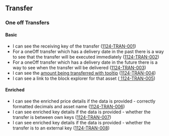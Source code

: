 ## Transfer

### One off Transfers

#### Basic

- I can see the receiving key of the transfer (<a name="1124-TRAN-001" href="#1124-TRAN-001">1124-TRAN-001</a>)
- For a oneOff transfer which has a delivery date in the past there is a way to see that the transfer will be executed immediately (<a name="1124-TRAN-002" href="#1124-TRAN-002">1124-TRAN-002</a>)
- For a oneOff transfer which has a delivery date in the future there is a way to see when the transfer will be delivered (<a name="1124-TRAN-003" href="#1124-TRAN-003">1124-TRAN-003</a>)
- I can see the [amount being transferred with tooltip](./1127-DECM-decimal_numbers.md) (<a name="1124-TRAN-004" href="#1124-TRAN-004">1124-TRAN-004</a>)
- I can see a link to the block explorer for that asset (<a name="1124-TRAN-005" href="#1124-TRAN-005">
  1124-TRAN-005</a>)

#### Enriched

- I can see the enriched price details if the data is provided - correctly formatted decimals and asset name (<a name="1124-TRAN-006" href="#1124-TRAN-006">1124-TRAN-006</a>)
- I can see enriched key details if the data is provided - whether the transfer is between own keys (<a name="1124-TRAN-007" href="#1124-TRAN-007">1124-TRAN-007</a>)
- I can see enriched key details if the data is provided - whether the transfer is to an external key (<a name="1124-TRAN-008" href="#1124-TRAN-008">1124-TRAN-008</a>)
